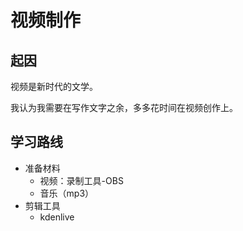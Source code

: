 # 视频制作

## 起因

视频是新时代的文学。

我认为我需要在写作文字之余，多多花时间在视频创作上。

## 学习路线

- 准备材料
  - 视频：录制工具-OBS
  - 音乐（mp3）
- 剪辑工具 
  - kdenlive

